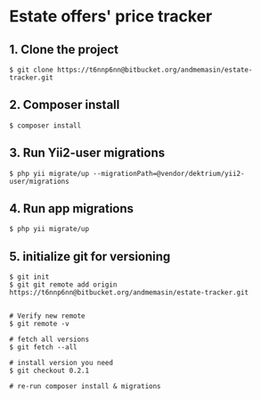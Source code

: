 Estate offers' price tracker
===================================================



## 1. Clone the project
```$ git clone https://t6nnp6nn@bitbucket.org/andmemasin/estate-tracker.git```

## 2. Composer install
```$ composer install```

## 3. Run Yii2-user migrations
```$ php yii migrate/up --migrationPath=@vendor/dektrium/yii2-user/migrations```

## 4. Run app migrations
```$ php yii migrate/up```

## 5. initialize git for versioning
```
$ git init
$ git git remote add origin https://t6nnp6nn@bitbucket.org/andmemasin/estate-tracker.git


# Verify new remote
$ git remote -v

# fetch all versions
$ git fetch --all

# install version you need
$ git checkout 0.2.1

# re-run composer install & migrations

```
